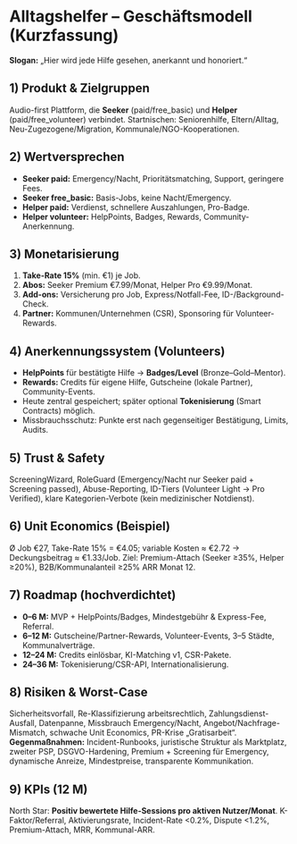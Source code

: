 # Alltagshelfer – Geschäftsmodell (Kurzfassung)

**Slogan:** „Hier wird jede Hilfe gesehen, anerkannt und honoriert.“

## 1) Produkt & Zielgruppen
Audio-first Plattform, die **Seeker** (paid/free_basic) und **Helper** (paid/free_volunteer) verbindet.
Startnischen: Seniorenhilfe, Eltern/Alltag, Neu-Zugezogene/Migration, Kommunale/NGO-Kooperationen.

## 2) Wertversprechen
- **Seeker paid:** Emergency/Nacht, Prioritätsmatching, Support, geringere Fees.
- **Seeker free_basic:** Basis-Jobs, keine Nacht/Emergency.
- **Helper paid:** Verdienst, schnellere Auszahlungen, Pro-Badge.
- **Helper volunteer:** HelpPoints, Badges, Rewards, Community-Anerkennung.

## 3) Monetarisierung
1. **Take-Rate 15%** (min. €1) je Job.
2. **Abos:** Seeker Premium €7.99/Monat, Helper Pro €9.99/Monat.
3. **Add-ons:** Versicherung pro Job, Express/Notfall-Fee, ID-/Background-Check.
4. **Partner:** Kommunen/Unternehmen (CSR), Sponsoring für Volunteer-Rewards.

## 4) Anerkennungssystem (Volunteers)
- **HelpPoints** für bestätigte Hilfe → **Badges/Level** (Bronze–Gold–Mentor).
- **Rewards:** Credits für eigene Hilfe, Gutscheine (lokale Partner), Community-Events.
- Heute zentral gespeichert; später optional **Tokenisierung** (Smart Contracts) möglich.
- Missbrauchsschutz: Punkte erst nach gegenseitiger Bestätigung, Limits, Audits.

## 5) Trust & Safety
ScreeningWizard, RoleGuard (Emergency/Nacht nur Seeker paid + Screening passed), Abuse-Reporting,
ID-Tiers (Volunteer Light → Pro Verified), klare Kategorien-Verbote (kein medizinischer Notdienst).

## 6) Unit Economics (Beispiel)
Ø Job €27, Take-Rate 15% = €4.05; variable Kosten ≈ €2.72 → Deckungsbeitrag ≈ €1.33/Job.
Ziel: Premium-Attach (Seeker ≥35%, Helper ≥20%), B2B/Kommunalanteil ≥25% ARR Monat 12.

## 7) Roadmap (hochverdichtet)
- **0–6 M:** MVP + HelpPoints/Badges, Mindestgebühr & Express-Fee, Referral.
- **6–12 M:** Gutscheine/Partner-Rewards, Volunteer-Events, 3–5 Städte, Kommunalverträge.
- **12–24 M:** Credits einlösbar, KI-Matching v1, CSR-Pakete.
- **24–36 M:** Tokenisierung/CSR-API, Internationalisierung.

## 8) Risiken & Worst-Case
Sicherheitsvorfall, Re-Klassifizierung arbeitsrechtlich, Zahlungsdienst-Ausfall, Datenpanne, Missbrauch Emergency/Nacht,
Angebot/Nachfrage-Mismatch, schwache Unit Economics, PR-Krise „Gratisarbeit“.
**Gegenmaßnahmen:** Incident-Runbooks, juristische Struktur als Marktplatz, zweiter PSP, DSGVO-Hardening,
Premium + Screening für Emergency, dynamische Anreize, Mindestpreise, transparente Kommunikation.

## 9) KPIs (12 M)
North Star: **Positiv bewertete Hilfe-Sessions pro aktiven Nutzer/Monat**.
K-Faktor/Referral, Aktivierungsrate, Incident-Rate <0.2%, Dispute <1.2%, Premium-Attach, MRR, Kommunal-ARR.
